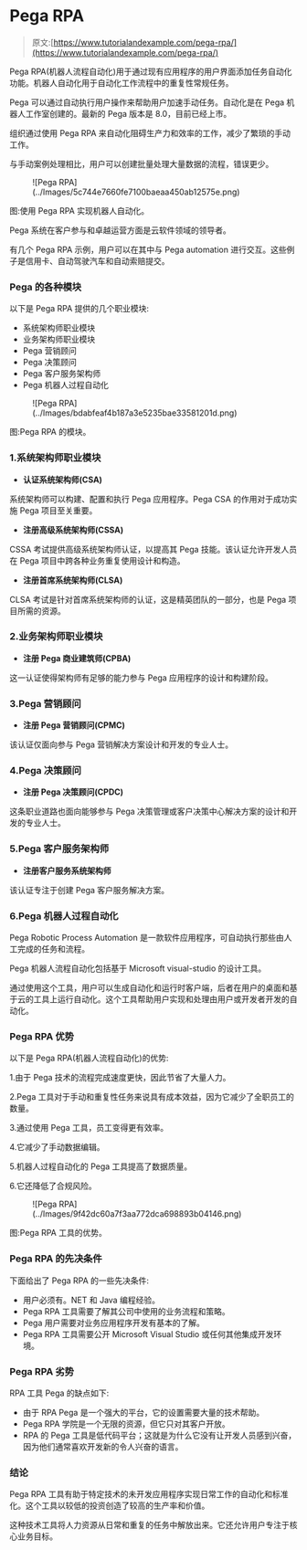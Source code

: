 # Pega RPA

> 原文:[https://www.tutorialandexample.com/pega-rpa/](https://www.tutorialandexample.com/pega-rpa/)

Pega RPA(机器人流程自动化)用于通过现有应用程序的用户界面添加任务自动化功能。机器人自动化用于自动化工作流程中的重复性常规任务。

Pega 可以通过自动执行用户操作来帮助用户加速手动任务。自动化是在 Pega 机器人工作室创建的。最新的 Pega 版本是 8.0，目前已经上市。

组织通过使用 Pega RPA 来自动化阻碍生产力和效率的工作，减少了繁琐的手动工作。

与手动案例处理相比，用户可以创建批量处理大量数据的流程，错误更少。

<figure class="wp-block-image">![Pega RPA](../Images/5c744e7660fe7100baeaa450ab12575e.png)</figure>

图:使用 Pega RPA 实现机器人自动化。

Pega 系统在客户参与和卓越运营方面是云软件领域的领导者。

有几个 Pega RPA 示例，用户可以在其中与 Pega automation 进行交互。这些例子是信用卡、自动驾驶汽车和自动索赔提交。

### Pega 的各种模块

以下是 Pega RPA 提供的几个职业模块:

*   系统架构师职业模块
*   业务架构师职业模块
*   Pega 营销顾问
*   Pega 决策顾问
*   Pega 客户服务架构师
*   Pega 机器人过程自动化

<figure class="wp-block-image">![Pega RPA](../Images/bdabfeaf4b187a3e5235bae33581201d.png)</figure>

图:Pega RPA 的模块。

### 1.系统架构师职业模块

*   **认证系统架构师(CSA)**

系统架构师可以构建、配置和执行 Pega 应用程序。Pega CSA 的作用对于成功实施 Pega 项目至关重要。

*   **注册高级系统架构师(CSSA)**

CSSA 考试提供高级系统架构师认证，以提高其 Pega 技能。该认证允许开发人员在 Pega 项目中跨各种业务重复使用设计和构造。

*   **注册首席系统架构师(CLSA)**

CLSA 考试是针对首席系统架构师的认证，这是精英团队的一部分，也是 Pega 项目所需的资源。

### 2.业务架构师职业模块

*   **注册 Pega 商业建筑师(CPBA)**

这一认证使得架构师有足够的能力参与 Pega 应用程序的设计和构建阶段。

### 3.Pega 营销顾问

*   **注册 Pega 营销顾问(CPMC)**

该认证仅面向参与 Pega 营销解决方案设计和开发的专业人士。

### 4.Pega 决策顾问

*   **注册 Pega 决策顾问(CPDC)**

这条职业道路也面向能够参与 Pega 决策管理或客户决策中心解决方案的设计和开发的专业人士。

### 5.Pega 客户服务架构师

*   **注册客户服务系统架构师**

该认证专注于创建 Pega 客户服务解决方案。

### 6.Pega 机器人过程自动化

Pega Robotic Process Automation 是一款软件应用程序，可自动执行那些由人工完成的任务和流程。

Pega 机器人流程自动化包括基于 Microsoft visual-studio 的设计工具。

通过使用这个工具，用户可以生成自动化和运行时客户端，后者在用户的桌面和基于云的工具上运行自动化。这个工具帮助用户实现和处理由用户或开发者开发的自动化。

### Pega RPA 优势

以下是 Pega RPA(机器人流程自动化)的优势:

1.由于 Pega 技术的流程完成速度更快，因此节省了大量人力。

2.Pega 工具对于手动和重复性任务来说具有成本效益，因为它减少了全职员工的数量。

3.通过使用 Pega 工具，员工变得更有效率。

4.它减少了手动数据编辑。

5.机器人过程自动化的 Pega 工具提高了数据质量。

6.它还降低了合规风险。

<figure class="wp-block-image">![Pega RPA](../Images/9f42dc60a7f3aa772dca698893b04146.png)</figure>

图:Pega RPA 工具的优势。

### Pega RPA 的先决条件

下面给出了 Pega RPA 的一些先决条件:

*   用户必须有。NET 和 Java 编程经验。
*   Pega RPA 工具需要了解其公司中使用的业务流程和策略。
*   Pega 用户需要对业务应用程序开发有基本的了解。
*   Pega RPA 工具需要公开 Microsoft Visual Studio 或任何其他集成开发环境。

### Pega RPA 劣势

RPA 工具 Pega 的缺点如下:

*   由于 RPA Pega 是一个强大的平台，它的设置需要大量的技术帮助。
*   Pega RPA 学院是一个无限的资源，但它只对其客户开放。
*   RPA 的 Pega 工具是低代码平台；这就是为什么它没有让开发人员感到兴奋，因为他们通常喜欢开发新的令人兴奋的语言。

### 结论

Pega RPA 工具有助于特定技术的未开发应用程序实现日常工作的自动化和标准化。这个工具以较低的投资创造了较高的生产率和价值。

这种技术工具将人力资源从日常和重复的任务中解放出来。它还允许用户专注于核心业务目标。
